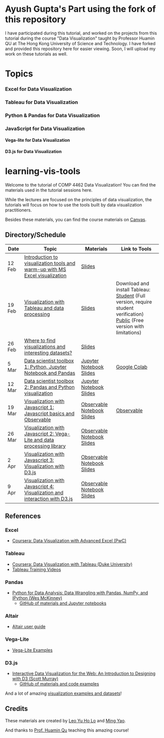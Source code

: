# Ayush Gupta's Part using the fork of this repository

I have participated during this tutorial, and worked on the projects from this tutorial during the course "Data Visualization" taught by Professor Huamin QU at The Hong Kong University of Science and Technology. I have forked and provided this repository here for easier viewing. Soon, I will upload my work on these tutorials as well.

# Topics

### Excel for Data Visualization
### Tableau for Data Visualization
### Python & Pandas for Data Visualization
### JavaScript for Data Visualization
#### Vega-lite for Data Visualization
#### D3.js for Data Visualization

# learning-vis-tools
Welcome to the tutorial of COMP 4462 Data Visualization! You can find the materials used in the tutorial sessions here.

While the lectures are focused on the principles of data visualization, the tutorials will focus on how to use the tools built by data visualization practitioners.

Besides these materials, you can find the course materials on [Canvas](https://canvas.ust.hk/courses/23932).

## Directory/Schedule

| Date | Topic | Materials | Link to Tools |
| - | - | - | - |
| 12 Feb | [Introduction to visualization tools and warm-up with MS Excel visualization](./tutorial01) | [Slides](https://bit.ly/vis-t01) ||
| 19 Feb | [Visualization with Tableau and data processing](./tutorial02) | [Slides](https://bit.ly/vis-t02) | Download and install Tableau:<br>[Student](https://www.tableau.com/academic/students) (Full version, require student verification)<br>[Public](https://public.tableau.com/en-us/s/) (Free version with limitations) |
| 26 Feb | [Where to find visualizations and interesting datasets?](./tutorial03) | [Slides](https://bit.ly/vis-t03) ||
| 5 Mar | [Data scientist toolbox 1: Python, Jupyter Notebook and Pandas](./tutorial04) | [Jupyter Notebook](https://bit.ly/vis-t04-nb)<br>[Slides](https://bit.ly/vis-t04) | [Google Colab](https://colab.research.google.com/) |
| 12 Mar | [Data scientist toolbox 2: Pandas and Python visualization](./tutorial05) | [Jupyter Notebook](https://bit.ly/vis-t05-nb)<br>[Slides](https://bit.ly/vis-t05) ||
| 19 Mar | [Visualization with Javascript 1: Javascript basics and Observable](./tutorial06) | [Observable Notebook](https://bit.ly/vis-t06-ob)<br>[Slides](https://bit.ly/vis-t06) | [Observable](https://beta.observablehq.com/) |
| 26 Mar | [Visualization with Javascript 2: Vega-Lite and data processing library](./tutorial07) | [Observable Notebook](https://bit.ly/vis-t07-ob)<br>[Slides](https://bit.ly/vis-t07) ||
| 2 Apr | [Visualization with Javascript 3: Visualization with D3.js](./tutorial08) | [Observable Notebook](https://bit.ly/vis-t08-ob)<br>[Slides](https://bit.ly/vis-t08) ||
| 9 Apr | [Visualization with Javascript 4: Visualization and interaction with D3.js](./tutorial09) | [Observable Notebook](https://bit.ly/vis-t09-ob)<br>[Slides](https://bit.ly/vis-t09) ||

## References

### Excel
- [Coursera: Data Visualization with Advanced Excel (PwC)](https://www.coursera.org/learn/advanced-excel)

### Tableau
- [Coursera: Data Visualization with Tableau (Duke University)](https://www.coursera.org/learn/analytics-tableau)
- [Tableau Training Videos](https://www.tableau.com/learn/training)

### Pandas
- [Python for Data Analysis: Data Wrangling with Pandas, NumPy, and IPython (Wes McKinney)](https://www.amazon.com/dp/1449319793)
  - [GitHub of materials and Jupyter notebooks](https://github.com/wesm/pydata-book)

### Altair
- [Altair user guide](https://altair-viz.github.io/user_guide/data.html)

### Vega-Lite
- [Vega-Lite Examples](https://vega.github.io/vega-lite/examples/)

### D3.js
- [Interactive Data Visualization for the Web: An Introduction to Designing with D3 (Scott Murray)](https://alignedleft.com/work/d3-book-2e)
  - [GitHub of materials and code examples](https://github.com/alignedleft/d3-book)

And a lot of amazing [visualization examples and datasets](./tutorial03)!

## Credits
These materials are created by [Leo Yu Ho Lo](https://leoyuholo.com) and [Ming Yao](http://www.myaooo.com).

And thanks to [Prof. Huamin Qu](http://huamin.org) teaching this amazing course!
